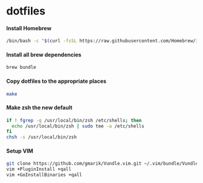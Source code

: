 # dotfiles

#### Install Homebrew
```bash
/bin/bash -c "$(curl -fsSL https://raw.githubusercontent.com/Homebrew/install/HEAD/install.sh)"
```

#### Install all brew dependencies
```bash
brew bundle
```

#### Copy dotfiles to the appropriate places
```bash
make
```

#### Make zsh the new default
```bash
if ! fgrep -q /usr/local/bin/zsh /etc/shells; then
  echo /usr/local/bin/zsh | sudo tee -a /etc/shells
fi
chsh -s /usr/local/bin/zsh
```

#### Setup VIM
```bash
git clone https://github.com/gmarik/Vundle.vim.git ~/.vim/bundle/Vundle.vim
vim +PluginInstall +qall
vim +GoInstallBinaries +qall
```
